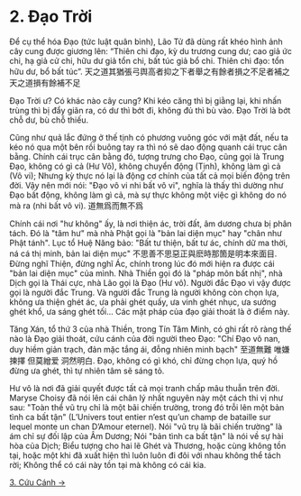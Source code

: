 # 2. Đạo Trời

Để cụ thể hóa Đạo (tức luật quân bình), Lão Tử đã dùng rất khéo hình ảnh cây
cung được giương lên: “Thiên chi đạo, kỳ du trương cung dư; cao giả ức chi, hạ
giả cử chi, hữu dư giả tổn chi, bất túc giả bổ chi. Thiên chi đạo: tổn hữu dư,
bổ bất túc”. 天之道其猶張弓舆高者抑之下者舉之有餘者損之不足者補之天之道損有餘補不足

Đạo Trời ư? Có khác nào cây cung? Khi kéo căng thì bị giằng lại, khi nhấn trùng
thì bị đẩy giãn ra, có dư thì bớt đi, không đủ thì bù vào. Đạo Trời là bớt chỗ
dư, bù chỗ thiếu.

Cũng như quả lắc đứng ở thế tịnh có phương vuông góc với mặt đất, nếu ta kéo nó
qua một bên rồi buông tay ra thì nó sẽ dao động quanh cái trục cân bằng. Chính
cái trục cân bằng đó, tượng trưng cho Đạo, cũng gọi là Trung Đạo, không có gì
cả (Hư Vô), không chuyển động (Tịnh), không làm gì cả (Vô vi); Nhưng kỳ thực nó 
lại là động cơ chính của tất cả mọi biến động trên đời. Vậy nên mới nói: "Đạo 
vô vi nhi bất vô vi", nghĩa là thấy thì dường như Đạo bất động, không làm gì 
cả, mà sự thực không một việc gì không do nó mà ra (nhi bất vô vi). 道無爲而無不爲

Chính cái nơi "hư không" ấy, là nơi thiện ác, trời đất, âm dương chưa bị phân
tách. Đó là "tâm hư" mà nhà Phật gọi là "bản lai diện mục" hay "chân như Phật
tánh". Lục tổ Huệ Năng bảo: "Bất tư thiện, bất tư ác, chính dữ ma thời, ná cá
thị minh, bản lai diện mục" 不思善不思惡正與麽時那箇是明本來面目. Đừng nghĩ Thiện,
đừng nghĩ Ác, chính trong lúc đó mới hiện ra được cái "bản lai diện mục" của
mình. Nhà Thiền gọi đó là "pháp môn bất nhị", nhà Dịch gọi là Thái cực, nhà Lão
gọi là Đạo (Hư vô). Người đắc Đạo vì vậy được gọi là người đắc Trung. Và người
đắc Trung là người không còn chọn lựa, không ưa thiện ghét ác, ưa phải ghét
quấy, ưa vinh ghét nhục, ưa sướng ghét khổ, ưa sáng ghét tối... Các mật pháp của
đạo giải thoát là ở điểm này.

Tăng Xán, tổ thứ 3 của nhà Thiền, trong Tín Tâm Minh, có ghi rất rõ ràng thế nào
là Đạo giải thoát, cứu cánh của đời người theo Đạo: "Chí Đạo vô nan, duy hiềm
giản trạch, đản mặc tắng ái, đỗng nhiên minh bạch" 至道無難 唯嫌揀擇 但莫繒爱
洞然明白. Đạo, không có gì khó, chỉ đừng chọn lựa, quý hồ đừng ưa ghét, thì tự
nhiên tâm sẽ sáng tỏ.

Hư vô là nơi đã giải quyết được tất cả mọi tranh chấp mâu thuẫn trên đời. Maryse
Choisy đã nói lên cái chân lý nhất nguyên này một cách thi vị như sau: "Toàn thể
vũ trụ chỉ là một bãi chiến trường, trong đó trỗi lên một bản tình ca bất tận"
(L’Univers tout entier n’est qu’un champ de bataille sur lequel monte un chan
D’Amour eternel). Nói "vũ trụ là bãi chiến trường" là ám chỉ sự đối lập của Âm
Dương; Nói "bản tình ca bất tận" là nói về sự hài hòa của Dịch; Biểu tượng cho
hai lẽ Ghét và Thương, hoặc cùng không tồn tại, hoặc một khi đã xuất hiện thì
luôn luôn đi đôi với nhau không thể tách rời; Không thể có cái này tồn tại mà
không có cái kia.

[3. Cứu Cánh &rarr;](https://github.com/thaicuc/tinh-hoa-dao-hoc/blob/master/contents/03-cuu-canh.md)
